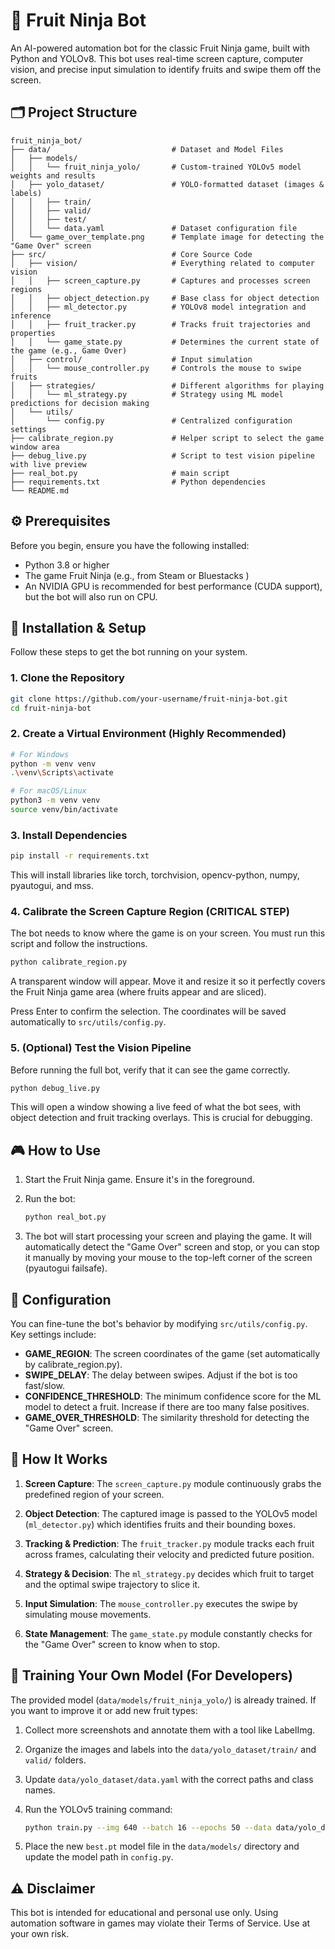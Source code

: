 # 🍉 Fruit Ninja Bot

An AI-powered automation bot for the classic Fruit Ninja game, built with Python and YOLOv8. This bot uses real-time screen capture, computer vision, and precise input simulation to identify fruits and swipe them off the screen.

## 🗂️ Project Structure

```
fruit_ninja_bot/
├── data/                           # Dataset and Model Files
│   ├── models/
│   │   └── fruit_ninja_yolo/       # Custom-trained YOLOv5 model weights and results
│   ├── yolo_dataset/               # YOLO-formatted dataset (images & labels)
│   │   ├── train/
│   │   ├── valid/
│   │   ├── test/
│   │   └── data.yaml               # Dataset configuration file
│   └── game_over_template.png      # Template image for detecting the "Game Over" screen
├── src/                            # Core Source Code
│   ├── vision/                     # Everything related to computer vision
│   │   ├── screen_capture.py       # Captures and processes screen regions
│   │   ├── object_detection.py     # Base class for object detection
│   │   ├── ml_detector.py          # YOLOv8 model integration and inference
│   │   ├── fruit_tracker.py        # Tracks fruit trajectories and properties
│   │   └── game_state.py           # Determines the current state of the game (e.g., Game Over)
│   ├── control/                    # Input simulation
│   │   └── mouse_controller.py     # Controls the mouse to swipe fruits
│   ├── strategies/                 # Different algorithms for playing
│   │   └── ml_strategy.py          # Strategy using ML model predictions for decision making
│   └── utils/
│       └── config.py               # Centralized configuration settings
├── calibrate_region.py             # Helper script to select the game window area
├── debug_live.py                   # Script to test vision pipeline with live preview
├── real_bot.py                     # main script
├── requirements.txt                # Python dependencies
└── README.md
```

## ⚙️ Prerequisites

Before you begin, ensure you have the following installed:

- Python 3.8 or higher
- The game Fruit Ninja (e.g., from Steam or Bluestacks )
- An NVIDIA GPU is recommended for best performance (CUDA support), but the bot will also run on CPU.

## 🚀 Installation & Setup

Follow these steps to get the bot running on your system.

### 1. Clone the Repository

```bash
git clone https://github.com/your-username/fruit-ninja-bot.git
cd fruit-ninja-bot
```

### 2. Create a Virtual Environment (Highly Recommended)

```bash
# For Windows
python -m venv venv
.\venv\Scripts\activate

# For macOS/Linux
python3 -m venv venv
source venv/bin/activate
```

### 3. Install Dependencies

```bash
pip install -r requirements.txt
```

This will install libraries like torch, torchvision, opencv-python, numpy, pyautogui, and mss.

### 4. Calibrate the Screen Capture Region (CRITICAL STEP)

The bot needs to know where the game is on your screen. You must run this script and follow the instructions.

```bash
python calibrate_region.py
```

A transparent window will appear. Move it and resize it so it perfectly covers the Fruit Ninja game area (where fruits appear and are sliced).

Press Enter to confirm the selection. The coordinates will be saved automatically to `src/utils/config.py`.

### 5. (Optional) Test the Vision Pipeline

Before running the full bot, verify that it can see the game correctly.

```bash
python debug_live.py
```

This will open a window showing a live feed of what the bot sees, with object detection and fruit tracking overlays. This is crucial for debugging.

## 🎮 How to Use

1. Start the Fruit Ninja game. Ensure it's in the foreground.

2. Run the bot:
   ```bash
   python real_bot.py
   ```

3. The bot will start processing your screen and playing the game. It will automatically detect the "Game Over" screen and stop, or you can stop it manually by moving your mouse to the top-left corner of the screen (pyautogui failsafe).

## 🔧 Configuration

You can fine-tune the bot's behavior by modifying `src/utils/config.py`. Key settings include:

- **GAME_REGION**: The screen coordinates of the game (set automatically by calibrate_region.py).
- **SWIPE_DELAY**: The delay between swipes. Adjust if the bot is too fast/slow.
- **CONFIDENCE_THRESHOLD**: The minimum confidence score for the ML model to detect a fruit. Increase if there are too many false positives.
- **GAME_OVER_THRESHOLD**: The similarity threshold for detecting the "Game Over" screen.

## 🧠 How It Works

1. **Screen Capture**: The `screen_capture.py` module continuously grabs the predefined region of your screen.

2. **Object Detection**: The captured image is passed to the YOLOv5 model (`ml_detector.py`) which identifies fruits and their bounding boxes.

3. **Tracking & Prediction**: The `fruit_tracker.py` module tracks each fruit across frames, calculating their velocity and predicted future position.

4. **Strategy & Decision**: The `ml_strategy.py` decides which fruit to target and the optimal swipe trajectory to slice it.

5. **Input Simulation**: The `mouse_controller.py` executes the swipe by simulating mouse movements.

6. **State Management**: The `game_state.py` module constantly checks for the "Game Over" screen to know when to stop.

## 🤖 Training Your Own Model (For Developers)

The provided model (`data/models/fruit_ninja_yolo/`) is already trained. If you want to improve it or add new fruit types:

1. Collect more screenshots and annotate them with a tool like LabelImg.

2. Organize the images and labels into the `data/yolo_dataset/train/` and `valid/` folders.

3. Update `data/yolo_dataset/data.yaml` with the correct paths and class names.

4. Run the YOLOv5 training command:
   ```bash
   python train.py --img 640 --batch 16 --epochs 50 --data data/yolo_dataset/data.yaml --weights yolov5s.pt
   ```

5. Place the new `best.pt` model file in the `data/models/` directory and update the model path in `config.py`.

## ⚠️ Disclaimer

This bot is intended for educational and personal use only. Using automation software in games may violate their Terms of Service. Use at your own risk.